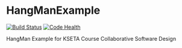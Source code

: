 # HangManExample
[![Build Status](https://travis-ci.org/giffels/HangManExample.svg?branch=master)](https://travis-ci.org/giffels/HangManExample)
[![Code Health](https://landscape.io/github/giffels/HangManExample/master/landscape.svg?style=flat)](https://landscape.io/github/giffels/HangManExample/master)

HangMan Example for KSETA Course Collaborative Software Design
